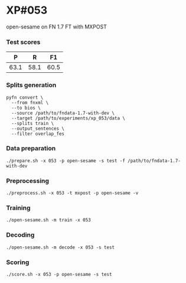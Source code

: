 # XP\#053

open-sesame on FN 1.7 FT with MXPOST

### Test scores
| P | R | F1 |
| --- | --- | --- |
| 63.1 | 58.1 | 60.5 |

### Splits generation
```
pyfn convert \
  --from fnxml \
  --to bios \
  --source /path/to/fndata-1.7-with-dev \
  --target /path/to/experiments/xp_053/data \
  --splits train \
  --output_sentences \
  --filter overlap_fes
```

### Data preparation
```
./prepare.sh -x 053 -p open-sesame -s test -f /path/to/fndata-1.7-with-dev
```

### Preprocessing
```
./preprocess.sh -x 053 -t mxpost -p open-sesame -v
```

### Training
```
./open-sesame.sh -m train -x 053
```

### Decoding
```
./open-sesame.sh -m decode -x 053 -s test
```

### Scoring
```
./score.sh -x 053 -p open-sesame -s test
```
